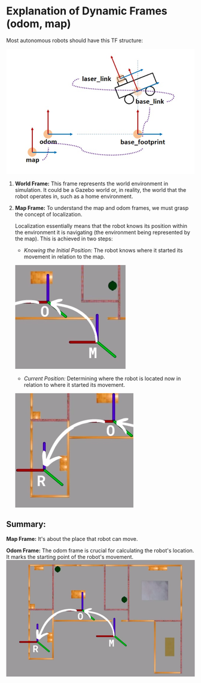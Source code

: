 # Explanation of Dynamic Frames (odom, map)

Most autonomous robots should have this TF structure:

![TF Structure](media/ROS_TF_structure.jpg)

1. **World Frame:** This frame represents the world environment in simulation. It could be a Gazebo world or, in reality, the world that the robot operates in, such as a home environment.

2. **Map Frame:** To understand the map and odom frames, we must grasp the concept of localization.

   Localization essentially means that the robot knows its position within the environment it is navigating (the environment being represented by the map). This is achieved in two steps:
   
   - *Knowing the Initial Position:* The robot knows where it started its movement in relation to the map.

    ![Map to odom](media/map_to_odom.png)

   - *Current Position:* Determining where the robot is located now in relation to where it started its movement.

   ![odom to base](media/odom_to_base.png)
## Summary:

   **Map Frame:** It's about the place that robot can move.

   **Odom Frame:** The odom frame is crucial for calculating the robot's location. It marks the starting point of the robot's movement.
   ![structure](media/map_odom_robot.png)

   
